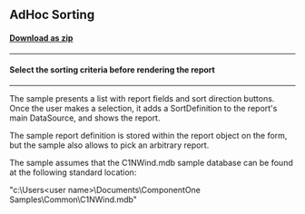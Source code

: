 ## AdHoc Sorting
#### [Download as zip](https://minhaskamal.github.io/DownGit/#/home?url=https://github.com/GrapeCity/ComponentOne-WinForms-Samples/tree/master/NetFramework\FlexReport\CS\AdHocSorting)
____
#### Select the sorting criteria before rendering the report
____
The sample presents a list with report fields and sort direction buttons. Once the user makes a selection, it adds a SortDefinition to the report's main DataSource, and shows the report. 

The sample report definition is stored within the report object on the form, but the sample also allows to pick an arbitrary report. 

The sample assumes that the C1NWind.mdb sample database can be found at the following standard location: 

"c:\Users\<user name>\Documents\ComponentOne Samples\Common\C1NWind.mdb" 